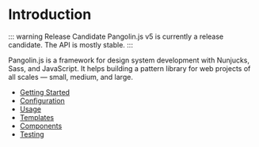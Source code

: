 # Introduction

::: warning Release Candidate
Pangolin.js v5 is currently a release candidate. The API is mostly stable.
:::

Pangolin.js is a framework for design system development with Nunjucks, Sass, and JavaScript.
It helps building a pattern library for web projects of all scales — small, medium, and large.

* [Getting Started](getting-started.md)
* [Configuration](configuration.md)
* [Usage](usage.md)
* [Templates](templates.md)
* [Components](components.md)
* [Testing](testing.md)
